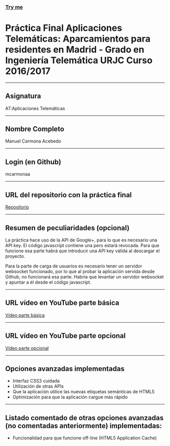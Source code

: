 ### [Try me](https://mcarmonaa.github.io/X-Serv-Practica-Aparcamientos/)

# Práctica Final Aplicaciones Telemáticas: Aparcamientos para residentes en Madrid - Grado en Ingeniería Telemática URJC Curso 2016/2017

---
## Asignatura
AT:Aplicaciones Telemáticas

---
## Nombre Completo
Manuel Carmona Acebedo

---
## Login (en Github)
mcarmonaa

---
## URL del repositorio con la práctica final
[Repositorio](https://github.com/mcarmonaa/X-Serv-Practica-Aparcamientos)

---
## Resumen de peculiaridades (opcional)
La práctica hace uso de la API de Google+, para lo que es necesario una API key. El código javascript contiene una pero estará revocada.
Para que funcione esa parte habrá que introducir una API key válida al descargar el proyecto.

Para la parte de carga de usuarios es necesario tener un servidor websocket funcionado, por lo que al probar la aplicación servida desde
Github, no funcionará esa parte. Habría que levantar un servidor websocket y apuntar a él desde el código javascript.

---
## URL vídeo en YouTube parte básica
[Vídeo parte básica](https://youtu.be/l0MqdqKwwDg)

---
## URL vídeo en YouTube parte opcional
[Vídeo parte opcional](https://youtu.be/pG68gFa3-0s)

---
## Opciones avanzadas implementadas
* Interfaz CSS3 cuidada
* Utilización de otras APIs
* Que la aplicación utilice las nuevas etiquetas semánticas de HTML5
* Optimización para que la aplicación cargue más rápido

---
## Listado comentado de otras opciones avanzadas (no comentadas anteriormente) implementadas:
* Funcionalidad para que funcione off-line (HTML5 Application Cache)
